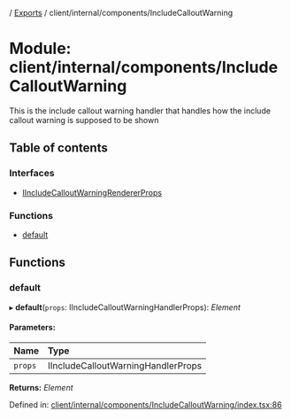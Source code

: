 [](../README.md) / [Exports](../modules.md) / client/internal/components/IncludeCalloutWarning

# Module: client/internal/components/IncludeCalloutWarning

This is the include callout warning handler that handles how the include callout warning
is supposed to be shown

## Table of contents

### Interfaces

- [IIncludeCalloutWarningRendererProps](../interfaces/client_internal_components_includecalloutwarning.iincludecalloutwarningrendererprops.md)

### Functions

- [default](client_internal_components_includecalloutwarning.md#default)

## Functions

### default

▸ **default**(`props`: IIncludeCalloutWarningHandlerProps): *Element*

#### Parameters:

Name | Type |
:------ | :------ |
`props` | IIncludeCalloutWarningHandlerProps |

**Returns:** *Element*

Defined in: [client/internal/components/IncludeCalloutWarning/index.tsx:86](https://github.com/onzag/itemize/blob/28218320/client/internal/components/IncludeCalloutWarning/index.tsx#L86)
